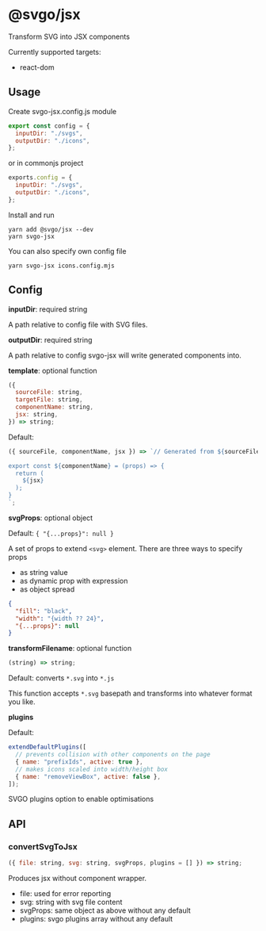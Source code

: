 # @svgo/jsx

Transform SVG into JSX components

Currently supported targets:

- react-dom

## Usage

Create svgo-jsx.config.js module

```js
export const config = {
  inputDir: "./svgs",
  outputDir: "./icons",
};
```

or in commonjs project

```js
exports.config = {
  inputDir: "./svgs",
  outputDir: "./icons",
};
```

Install and run

```
yarn add @svgo/jsx --dev
yarn svgo-jsx
```

You can also specify own config file

```
yarn svgo-jsx icons.config.mjs
```

## Config

**inputDir**: required string

A path relative to config file with SVG files.

**outputDir**: required string

A path relative to config svgo-jsx will write generated components into.

**template**: optional function

```js
({
  sourceFile: string,
  targetFile: string,
  componentName: string,
  jsx: string,
}) => string;
```

Default:

```js
({ sourceFile, componentName, jsx }) => `// Generated from ${sourceFile}

export const ${componentName} = (props) => {
  return (
    ${jsx}
  );
}
`;
```

**svgProps**: optional object

Default: `{ "{...props}": null }`

A set of props to extend `<svg>` element. There are three ways to specify props

- as string value
- as dynamic prop with expression
- as object spread

```json
{
  "fill": "black",
  "width": "{width ?? 24}",
  "{...props}": null
}
```

**transformFilename**: optional function

```js
(string) => string;
```

Default: converts `*.svg` into `*.js`

This function accepts `*.svg` basepath and transforms into whatever format you like.

**plugins**

Default:

```js
extendDefaultPlugins([
  // prevents collision with other components on the page
  { name: "prefixIds", active: true },
  // makes icons scaled into width/height box
  { name: "removeViewBox", active: false },
]);
```

SVGO plugins option to enable optimisations

## API

### convertSvgToJsx

```js
({ file: string, svg: string, svgProps, plugins = [] }) => string;
```

Produces jsx without component wrapper.

- file: used for error reporting
- svg: string with svg file content
- svgProps: same object as above without any default
- plugins: svgo plugins array without any default
